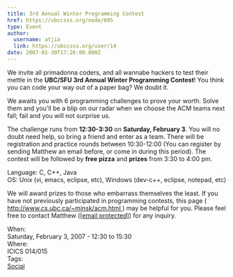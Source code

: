 ```yaml
---
title: 3rd Annual Winter Programming Contest 
href: https://ubccsss.org/node/695
type: Event
author:
  username: atjia
  link: https://ubccsss.org/user/14
date: 2007-01-30T17:26:00.000Z
---
```


<div class="field field-name-body field-type-text-with-summary field-label-hidden"><div class="field-items"><div class="field-item even"><p>We invite all primadonna coders, and all wannabe hackers to test their mettle in the <strong>UBC/SFU 3rd Annual Winter Programming Contest</strong>! You think you can code your way out of a paper bag?  We doubt it.</p>
<p>We awaits you with 6 programming challenges to prove your worth. Solve them and you&apos;ll be a blip on our radar when we choose the ACM teams next fall; fail and you will not surprise us.</p>
<p>The challenge runs from <strong>12:30-3:30</strong> on <strong>Saturday, February 3</strong>.  You will no doubt need help, so bring a friend and enter as a team.  There will be registration and practice rounds between 10:30-12:00 (You can register by sending Matthew an email before, or come in during this period).  The contest will be followed by <strong>free pizza</strong> and <strong>prizes</strong> from 3:30 to 4:00 pm.</p>
<p>Language: C, C++, Java<br>
OS: Unix (vi, emacs, eclipse, etc), Windows (dev-c++, eclipse, notepad, etc)</p>
<p>We will award prizes to those who embarrass themselves the least.  If you have not previously participated in programming contests, this page ( <a href="http://www.cs.ubc.ca/~minsk/acm.html">http://www.cs.ubc.ca/~minsk/acm.html </a>) may be helpful for you.  Please feel free to contact Matthew (<a href="/cdn-cgi/l/email-protection#ee83868d868f80ae8d9dc09b8c8dc08d8f"><span class="__cf_email__" data-cfemail="563b3e353e373816352578233435783537">[email&#xA0;protected]</span></a>) for any inquiry.</p>
<!--break--></div></div></div><div class="field field-name-field-dates field-type-datetime field-label-above"><div class="field-label">When:&#xA0;</div><div class="field-items"><div class="field-item even"><span class="date-display-single">Saturday, February 3, 2007 - <span class="date-display-range"><span class="date-display-start">12:30</span> to <span class="date-display-end">15:30</span></span></span></div></div></div><div class="field field-name-field-location field-type-text field-label-above"><div class="field-label">Where:&#xA0;</div><div class="field-items"><div class="field-item even">ICICS 014/015</div></div></div>    <footer>
    <div class="field field-name-field-tags field-type-taxonomy-term-reference field-label-above"><div class="field-label">Tags:&#xA0;</div><div class="field-items"><div class="field-item even"><a href="/social">Social</a></div></div></div>      </footer>